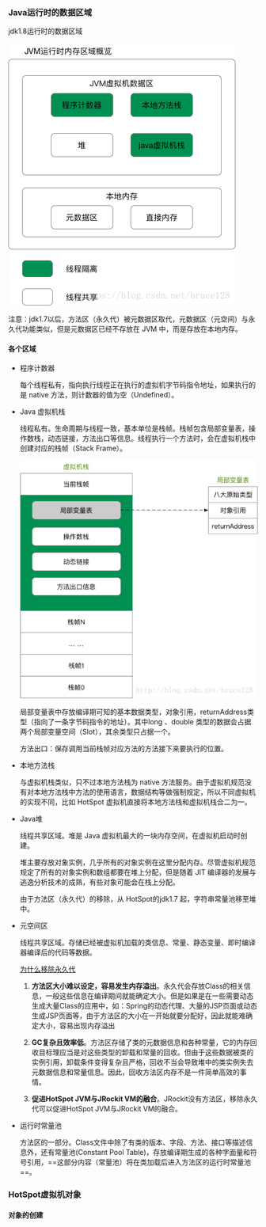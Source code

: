 ### Java运行时的数据区域

jdk1.8运行时的数据区域

![](img/jvmMemory.jpeg)

注意：jdk1.7以后，方法区（永久代）被元数据区取代，元数据区（元空间）与永久代功能类似，但是元数据区已经不存放在 JVM 中，而是存放在本地内存。

#### 各个区域

+ 程序计数器

  每个线程私有，指向执行线程正在执行的虚拟机字节码指令地址，如果执行的是 native 方法，则计数器的值为空（Undefined）。

+ Java 虚拟机栈

  线程私有。生命周期与线程一致，基本单位是栈帧。栈帧包含局部变量表，操作数栈，动态链接，方法出口等信息。线程执行一个方法时，会在虚拟机栈中创建对应的栈帧（Stack Frame）。

  ![](img/jvmStack.jpeg)

  局部变量表中存放编译期可知的基本数据类型，对象引用，returnAddress类型（指向了一条字节码指令的地址）。其中long 、double 类型的数据会占据两个局部变量空间（Slot），其余类型只占据一个。

  方法出口：保存调用当前栈帧对应方法的方法接下来要执行的位置。

+ 本地方法栈

  与虚拟机栈类似，只不过本地方法栈为 native 方法服务。由于虚拟机规范没有对本地方法栈中方法的使用语言，数据结构等做强制规定，所以不同虚拟机的实现不同，比如 HotSpot 虚拟机直接将本地方法栈和虚拟机栈合二为一。

+ Java堆

  线程共享区域。堆是 Java 虚拟机最大的一块内存空间，在虚拟机启动时创建。

  堆主要存放对象实例，几乎所有的对象实例在这里分配内存。尽管虚拟机规范规定了所有的对象实例和数组都要在堆上分配，但是随着 JIT 编译器的发展与逃逸分析技术的成熟，有些对象可能会在栈上分配。

  由于方法区（永久代）的移除，从 HotSpot的jdk1.7 起，字符串常量池移至堆中。

+ 元空间区

  线程共享区域。存储已经被虚拟机加载的类信息、常量、静态变量、即时编译器编译后的代码等数据。

  [为什么移除永久代](https://juejin.im/post/5ca02d046fb9a05e6a086cb7)

  1. **方法区大小难以设定，容易发生内存溢出**。永久代会存放Class的相关信息，一般这些信息在编译期间就能确定大小。但是如果是在一些需要动态生成大量Class的应用中，如：Spring的动态代理、大量的JSP页面或动态生成JSP页面等，由于方法区的大小在一开始就要分配好，因此就能难确定大小，容易出现内存溢出

  2. **GC复杂且效率低**。方法区存储了类的元数据信息和各种常量，它的内存回收目标理应当是对这些类型的卸载和常量的回收。但由于这些数据被类的实例引用，卸载条件变得复杂且严格，回收不当会导致堆中的类实例失去元数据信息和常量信息。因此，回收方法区内存不是一件简单高效的事情。

  3. **促进HotSpot JVM与JRockit VM的融合**。JRockit没有方法区，移除永久代可以促进HotSpot JVM与JRockit VM的融合。

+ 运行时常量池

  方法区的一部分。Class文件中除了有类的版本、字段、方法、接口等描述信息外，还有常量池(Constant Pool Table)，存放编译期生成的各种字面量和符号引用，==这部分内容（常量池）将在类加载后进入方法区的运行时常量池==。

### HotSpot虚拟机对象

#### 对象的创建

